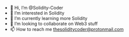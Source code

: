 - 👋 Hi, I’m @Solidity-Coder
- 👀 I’m interested in Solidity
- 🌱 I’m currently learning more Solidity
- 💞️ I’m looking to collaborate on Web3 stuff
- 📫 How to reach me thesoliditycoder@protonmail.com

<!---
Solidity-Coder/Solidity-Coder is a ✨ special ✨ repository because its `README.md` (this file) appears on your GitHub profile.
You can click the Preview link to take a look at your changes.
--->
